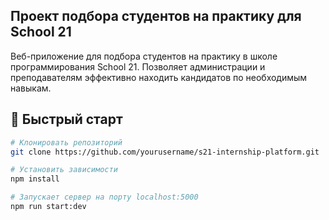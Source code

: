 ## Проект подбора студентов на практику для School 21

Веб-приложение для подбора студентов на практику в школе программирования School 21. 
Позволяет администрации и преподавателям эффективно находить кандидатов по необходимым навыкам.

## 🚀 Быстрый старт

```bash
# Клонировать репозиторий
git clone https://github.com/yourusername/s21-internship-platform.git

# Установить зависимости
npm install

# Запускает сервер на порту localhost:5000
npm run start:dev